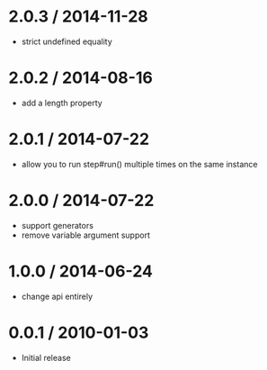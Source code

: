 
2.0.3 / 2014-11-28
==================

  * strict undefined equality

2.0.2 / 2014-08-16
==================

 * add a length property

2.0.1 / 2014-07-22
==================

 * allow you to run step#run() multiple times on the same instance

2.0.0 / 2014-07-22
==================

 * support generators
 * remove variable argument support

1.0.0 / 2014-06-24
==================

 * change api entirely

0.0.1 / 2010-01-03
==================

  * Initial release
